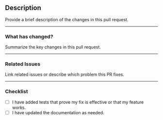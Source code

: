 ## Description
Provide a brief description of the changes in this pull request.

---

### What has changed?
Summarize the key changes in this pull request.

---

### Related Issues
Link related issues or describe which problem this PR fixes.

---

### Checklist

- [ ] I have added tests that prove my fix is effective or that my feature works.
- [ ] I have updated the documentation as needed.